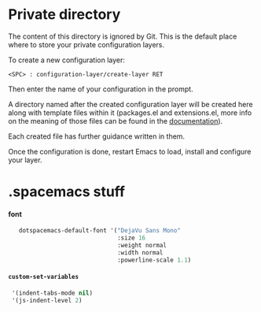 # Private directory

The content of this directory is ignored by Git. This is the default place
where to store your private configuration layers.

To create a new configuration layer:

    <SPC> : configuration-layer/create-layer RET

Then enter the name of your configuration in the prompt.

A directory named after the created configuration layer will be created here
along with template files within it (packages.el and extensions.el, more info
on the meaning of those files can be found in the [documentation][conf_layers]).

Each created file has further guidance written in them.

Once the configuration is done, restart Emacs to load, install and configure
your layer.

[conf_layers]: https://github.com/syl20bnr/spacemacs/blob/master/doc/DOCUMENTATION.org#extensions-and-packages

# .spacemacs stuff

#### font
```el
   dotspacemacs-default-font '("DejaVu Sans Mono"
                               :size 16
                               :weight normal
                               :width normal
                               :powerline-scale 1.1)
```

#### `custom-set-variables`

```el
 '(indent-tabs-mode nil)
 '(js-indent-level 2)
```
